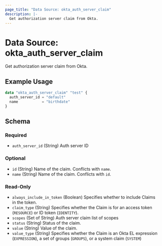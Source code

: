 ```yaml
---
page_title: "Data Source: okta_auth_server_claim"
description: |-
  Get authorization server claim from Okta.
---
```


# Data Source: okta_auth_server_claim

Get authorization server claim from Okta.

## Example Usage

```terraform
data "okta_auth_server_claim" "test" {
  auth_server_id = "default"
  name           = "birthdate"
}
```

<!-- schema generated by tfplugindocs -->
## Schema

### Required

- `auth_server_id` (String) Auth server ID

### Optional

- `id` (String) Name of the claim. Conflicts with `name`.
- `name` (String) Name of the claim. Conflicts with `id`.

### Read-Only

- `always_include_in_token` (Boolean) Specifies whether to include Claims in the token.
- `claim_type` (String) Specifies whether the Claim is for an access token (`RESOURCE`) or ID token (`IDENTITY`).
- `scopes` (Set of String) Auth server claim list of scopes
- `status` (String) Status of the claim.
- `value` (String) Value of the claim.
- `value_type` (String) Specifies whether the Claim is an Okta EL expression (`EXPRESSION`), a set of groups (`GROUPS`), or a system claim (`SYSTEM`)


